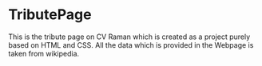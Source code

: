 # TributePage
This is the tribute page on CV Raman which is created as a project purely based on HTML and CSS.
All the data which is provided in the Webpage is taken from wikipedia.
